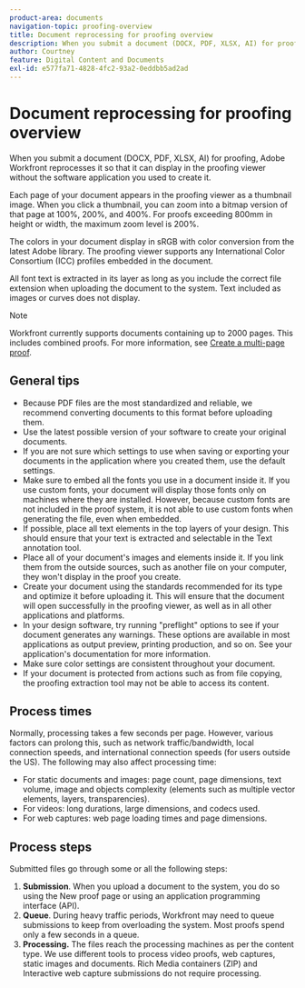 ```yaml
---
product-area: documents
navigation-topic: proofing-overview
title: Document reprocessing for proofing overview
description: When you submit a document (DOCX, PDF, XLSX, AI) for proofing, Adobe Workfront reprocesses it so that it can display in the proofing viewer without the software application you used to create it.
author: Courtney
feature: Digital Content and Documents
exl-id: e577fa71-4828-4fc2-93a2-0eddbb5ad2ad
---
```

# Document reprocessing for proofing overview

When you submit a document (DOCX, PDF, XLSX, AI) for proofing, Adobe Workfront reprocesses it so that it can display in the proofing viewer without the software application you used to create it.&nbsp;

Each page of your document appears in the proofing viewer as a thumbnail image. When you click a thumbnail, you can zoom into a bitmap version of that page at 100%, 200%, and 400%. For proofs exceeding 800mm in height or width, the maximum zoom level is 200%.

The colors in your document display in sRGB with color conversion from the latest Adobe library. The proofing viewer supports any International&nbsp;Color Consortium (ICC) profiles embedded in the document.

All font text is extracted in its layer as long as you include the correct file extension when uploading the document to the system. Text included as images or curves does not display.

>[!NOTE]
>
>Workfront currently supports documents containing up to 2000 pages. This includes combined proofs. For more information, see [Create a multi-page proof](../../../review-and-approve-work/proofing/creating-proofs-within-workfront/create-multi-page-proof.md).

## General tips

* Because PDF files are the most standardized and reliable, we recommend converting documents to this format&nbsp;before uploading them.
* Use the latest possible version of your software to create your original documents.
* If you are not sure which settings to use when saving or exporting your documents in the application where you created them, use the default settings.&nbsp;
* Make sure to embed all the fonts you use in a document inside it. If you use custom fonts, your document will display those fonts only on machines where they are installed. However, because custom fonts are not included in the proof system, it is not able to use custom fonts when generating the file, even when embedded.
* If possible, place all text elements in the top layers of your design. This should ensure that your text is extracted and selectable in the Text annotation tool.
* Place all of your document's images and elements inside it. If you link them from the outside sources, such as another file on your computer, they won't display in the proof you create.
* Create your document&nbsp;using the standards recommended for its type and optimize it before uploading it. This will ensure that the document will open successfully in the proofing viewer, as well as in all other applications and platforms.
* In your design software, try running "preflight" options to see if your document generates any warnings. These options are available in most applications as output preview, printing production, and so on. See your application's documentation for more information.
* Make sure color settings are consistent throughout your document.
* If your document is protected from actions such as from file copying, the proofing extraction tool may not be able to access its content.

## Process times

Normally, processing takes a few seconds per page. However, various factors can prolong this, such as network traffic/bandwidth, local connection speeds, and international connection speeds (for users outside the US). The following may also affect processing time:

* For static documents and images: page count, page dimensions, text volume, image and objects complexity (elements such as multiple vector elements, layers, transparencies).
* For videos: long durations, large dimensions, and codecs used.
* For web captures: web page loading times and page dimensions.

## Process steps

Submitted files go through some or all the following steps:

1. **Submission**. When you upload a document to the system, you do so using the New proof page or using an application programming interface (API).&nbsp;
1. **Queue**. During heavy traffic periods, Workfront may need to queue submissions to keep from overloading the system. Most proofs spend only a few seconds in a queue.&nbsp;
1. **Processing.**&nbsp;The files reach the processing machines as per the content type. We use different tools to process video proofs, web captures, static images and documents. Rich Media containers (ZIP) and Interactive web capture submissions do not require processing.
